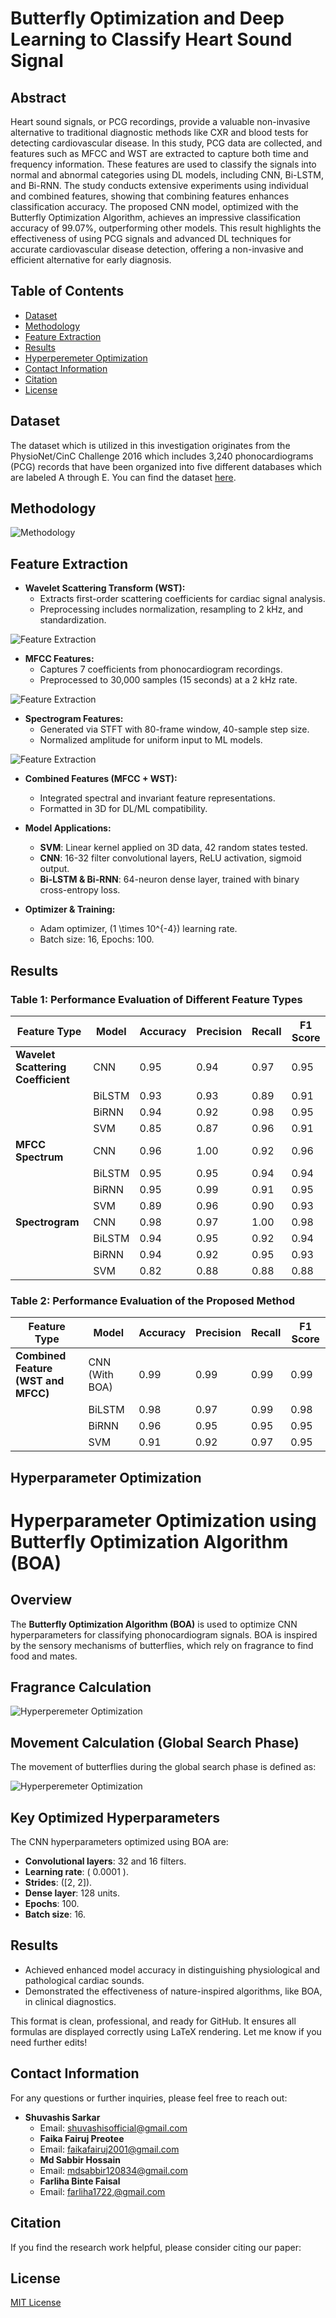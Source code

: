 # Butterfly Optimization and Deep Learning to Classify Heart Sound Signal

## Abstract
Heart sound signals, or PCG recordings, provide a valuable non-invasive alternative to traditional diagnostic methods like CXR and blood tests for detecting cardiovascular disease. In this study, PCG data are collected, and features such as MFCC and WST are extracted to capture both time and frequency information. These features are used to classify the signals into normal and abnormal categories using DL models, including CNN, Bi-LSTM, and Bi-RNN. The study conducts extensive experiments using individual and combined features, showing that combining features enhances classification accuracy. The proposed CNN model, optimized with the Butterfly Optimization Algorithm, achieves an impressive classification accuracy of 99.07\%, outperforming other models. This result highlights the effectiveness of using PCG signals and advanced DL techniques for accurate cardiovascular disease detection, offering a non-invasive and efficient alternative for early diagnosis.
## Table of Contents
- [Dataset](#dataset)
- [Methodology](#methodology)
- [Feature Extraction](#feature-extraction)
- [Results](#results)
- [Hyperperemeter Optimization](#hyperperemeter-optimization)
- [Contact Information](#contact-information)
- [Citation](#citation)
- [License](#license)

## Dataset

The dataset which is utilized in this investigation originates from the PhysioNet/CinC Challenge 2016 which includes 3,240 phonocardiograms (PCG) records that have been organized into five different databases which are labeled A through E. You can find the dataset <a href="https://archive.physionet.org/pn3/challenge/2016/">here</a>.

## Methodology
![Methodology](Images/Model.jpg)

## Feature Extraction

- **Wavelet Scattering Transform (WST):**
  - Extracts first-order scattering coefficients for cardiac signal analysis.
  - Preprocessing includes normalization, resampling to 2 kHz, and standardization.

![Feature Extraction](Images/WST.jpg)

- **MFCC Features:**
  - Captures 7 coefficients from phonocardiogram recordings.
  - Preprocessed to 30,000 samples (15 seconds) at a 2 kHz rate.

![Feature Extraction](Images/mfcc%20frameowrk.jpg)

- **Spectrogram Features:**
  - Generated via STFT with 80-frame window, 40-sample step size.
  - Normalized amplitude for uniform input to ML models.

![Feature Extraction](Images/SPECTO.jpg)

- **Combined Features (MFCC + WST):**
  - Integrated spectral and invariant feature representations.
  - Formatted in 3D for DL/ML compatibility.

- **Model Applications:**
  - **SVM**: Linear kernel applied on 3D data, 42 random states tested.
  - **CNN**: 16-32 filter convolutional layers, ReLU activation, sigmoid output.
  - **Bi-LSTM & Bi-RNN**: 64-neuron dense layer, trained with binary cross-entropy loss.

- **Optimizer & Training:**
  - Adam optimizer, \(1 \times 10^{-4}\) learning rate.
  - Batch size: 16, Epochs: 100.



## Results

### Table 1: Performance Evaluation of Different Feature Types

| **Feature Type**                   | **Model**  | **Accuracy** | **Precision** | **Recall** | **F1 Score** |
|------------------------------------|------------|--------------|---------------|------------|--------------|
| **Wavelet Scattering Coefficient** | CNN        | 0.95         | 0.94          | 0.97       | 0.95         |
|                                    | BiLSTM     | 0.93         | 0.93          | 0.89       | 0.91         |
|                                    | BiRNN      | 0.94         | 0.92          | 0.98       | 0.95         |
|                                    | SVM        | 0.85         | 0.87          | 0.96       | 0.91         |
| **MFCC Spectrum**                  | CNN        | 0.96         | 1.00          | 0.92       | 0.96         |
|                                    | BiLSTM     | 0.95         | 0.95          | 0.94       | 0.94         |
|                                    | BiRNN      | 0.95         | 0.99          | 0.91       | 0.95         |
|                                    | SVM        | 0.89         | 0.96          | 0.90       | 0.93         |
| **Spectrogram**                    | CNN        | 0.98         | 0.97          | 1.00       | 0.98         |
|                                    | BiLSTM     | 0.94         | 0.95          | 0.92       | 0.94         |
|                                    | BiRNN      | 0.94         | 0.92          | 0.95       | 0.93         |
|                                    | SVM        | 0.82         | 0.88          | 0.88       | 0.88         |


### Table 2: Performance Evaluation of the Proposed Method

| Feature Type                         | Model          | Accuracy | Precision | Recall | F1 Score |
|--------------------------------------|----------------|----------|-----------|--------|----------|
| **Combined Feature (WST and MFCC)**  | CNN (With BOA) | 0.99     | 0.99      | 0.99   | 0.99     |
|                                      | BiLSTM         | 0.98     | 0.97      | 0.99   | 0.98     |
|                                      | BiRNN          | 0.96     | 0.95      | 0.95   | 0.95     |
|                                      | SVM            | 0.91     | 0.92      | 0.97   | 0.95     |


## Hyperparameter Optimization

# Hyperparameter Optimization using Butterfly Optimization Algorithm (BOA)
## Overview
The **Butterfly Optimization Algorithm (BOA)** is used to optimize CNN hyperparameters for classifying phonocardiogram signals. BOA is inspired by the sensory mechanisms of butterflies, which rely on fragrance to find food and mates.

## Fragrance Calculation

![Hyperperemeter Optimization](Images/formula_1.png)

## Movement Calculation (Global Search Phase)
The movement of butterflies during the global search phase is defined as:

![Hyperperemeter Optimization](Images/formula_2.png)

## Key Optimized Hyperparameters
The CNN hyperparameters optimized using BOA are:
- **Convolutional layers**: 32 and 16 filters.
- **Learning rate**: \( 0.0001 \).
- **Strides**: \([2, 2]\).
- **Dense layer**: 128 units.
- **Epochs**: 100.
- **Batch size**: 16.

## Results
- Achieved enhanced model accuracy in distinguishing physiological and pathological cardiac sounds.
- Demonstrated the effectiveness of nature-inspired algorithms, like BOA, in clinical diagnostics.


This format is clean, professional, and ready for GitHub. It ensures all formulas are displayed correctly using LaTeX rendering. Let me know if you need further edits!

## Contact Information

For any questions or further inquiries, please feel free to reach out:

- **Shuvashis Sarkar**
  - Email: [shuvashisofficial@gmail.com](mailto:shuvashisofficial@gmail.com)
  - **Faika Fairuj Preotee**
  - Email: [faikafairuj2001@gmail.com](mailto:faikafairuj2001@gmail.com)
  - **Md Sabbir Hossain**
  - Email: [mdsabbir120834@gmail.com](mailto:mdsabbir120834@gmail.com)
  - **Farliha Binte Faisal**
  - Email: [farliha1722,@gmail.com](mailto:farliha1722,@gmail.com)
    
## Citation

If you find the research work helpful, please consider citing our paper:

## License
[MIT License](LICENSE)
